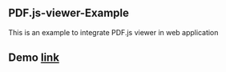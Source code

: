 ## PDF.js-viewer-Example
This is an example to integrate PDF.js viewer in web application
## Demo [link](http://hbekkouche.github.io/PDF.js-viewer-Example/)
